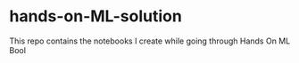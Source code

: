 # hands-on-ML-solution
This repo contains the notebooks I create while going through Hands On ML Bool
